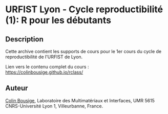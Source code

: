 # URFIST Lyon - Cycle reproductibilité (1): R pour les débutants

## Description

Cette archive contient les supports de cours pour le 1er cours du cycle de reproductibilité de l'URFIST de Lyon.

Lien vers le contenu complet du cours : https://colinbousige.github.io/rclass/

## Auteur

[Colin Bousige](mailto:colin.bousige@cnrs.fr), Laboratoire des Multimatériaux et Interfaces, UMR 5615 CNRS-Université Lyon 1, Villeurbanne, France.